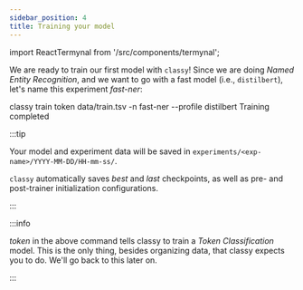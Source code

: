 ```yaml
---
sidebar_position: 4
title: Training your model
---
```


import ReactTermynal from '/src/components/termynal';

We are ready to train our first model with `classy`!
Since we are doing *Named Entity Recognition*, and we want to go with a fast model (i.e., `distilbert`),
let's name this experiment *fast-ner*:

<ReactTermynal>
  <span data-ty="input">classy train token data/train.tsv -n fast-ner --profile distilbert</span>
  <span data-ty="progress"></span>
  <span data-ty>Training completed</span>
</ReactTermynal>

<p />


:::tip

Your model and experiment data will be saved in `experiments/<exp-name>/YYYY-MM-DD/HH-mm-ss/`.

`classy` automatically saves *best* and *last* checkpoints, as well as pre- and post-trainer initialization configurations.

:::

:::info

*token* in the above command tells classy to train a *Token Classification* model. This is the only thing, besides 
organizing data, that classy expects you to do. We'll go back to this later on.

:::